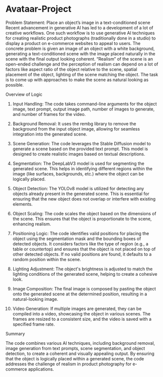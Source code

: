 # Avataar-Project
Problem Statement: Place an object’s image in a text-conditioned scene
 Recent advancement in generative AI has led to a development of a lot of creative workflows. One
 such workflow is to use generative AI techniques for creating realistic product photographs
 (traditionally done in a studio) to display a product on e-commerce websites to appeal to users. The
 concrete problem is given an image of an object with a white background, generating a
 text-conditioned scene with the image placed naturally in the scene with the final output looking
 coherent.
 “Realism” of the scene is an open-ended challenge and the perception of realism can depend on a lot
 of factors like aspect ratio of the object relative to the scene, spatial placement of the object, lighting
 of the scene matching the object. The task is to come up with approaches to make the scene as
 natural looking as possible.
 
Overview of Logic

1. Input Handling: The code takes command-line arguments for the object image, text prompt, output image path, number of images to generate, and number of frames for the video.

2. Background Removal: It uses the rembg library to remove the background from the input object image, allowing for seamless integration into the generated scene.

3. Scene Generation: The code leverages the Stable Diffusion model to generate a scene based on the provided text prompt. This model is designed to create realistic images based on textual descriptions.

4. Segmentation: The DeepLabV3 model is used for segmenting the generated scene. This helps in identifying different regions within the image (like surfaces, backgrounds, etc.) where the object can be logically placed.

5. Object Detection: The YOLOv8 model is utilized for detecting any objects already present in the generated scene. This is essential for ensuring that the new object does not overlap or interfere with existing elements.

6. Object Scaling: The code scales the object based on the dimensions of the scene. This ensures that the object is proportionate to the scene, enhancing realism.

7. Positioning Logic: The code identifies valid positions for placing the object using the segmentation mask and the bounding boxes of detected objects. It considers factors like the type of region (e.g., a table or countertop) and ensures that the object is not placed on top of other detected objects.
If no valid positions are found, it defaults to a random position within the scene.

8. Lighting Adjustment: The object's brightness is adjusted to match the lighting conditions of the generated scene, helping to create a cohesive look.

9. Image Composition: The final image is composed by pasting the object onto the generated scene at the determined position, resulting in a natural-looking image.

10. Video Generation: If multiple images are generated, they can be compiled into a video, showcasing the object in various scenes. The frames are resized to a consistent size, and the video is saved with a specified frame rate.

Summary

The code combines various AI techniques, including background removal, image generation from text prompts, scene segmentation, and object detection, to create a coherent and visually appealing output. By ensuring that the object is logically placed within a generated scene, the code addresses the challenge of realism in product photography for e-commerce applications.
